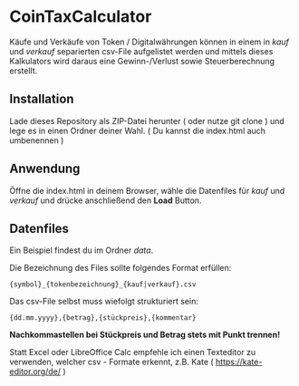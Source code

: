 # CoinTaxCalculator
Käufe und Verkäufe von Token / Digitalwährungen können in einem in *kauf* und *verkauf* separierten csv-File aufgelistet werden und mittels dieses Kalkulators wird daraus eine Gewinn-/Verlust sowie Steuerberechnung erstellt. 

## Installation

Lade dieses Repository als ZIP-Datei herunter ( oder nutze git clone ) und lege es in einen Ordner deiner Wahl. ( Du kannst die index.html auch umbenennen )

## Anwendung 

Öffne die index.html in deinem Browser, wähle die Datenfiles für *kauf* und *verkauf* und drücke anschließend den **Load** Button.  

## Datenfiles

Ein Beispiel findest du im Ordner *data*.

Die Bezeichnung des Files sollte folgendes Format erfüllen: 

    {symbol}_{tokenbezeichnung}_{kauf|verkauf}.csv

Das csv-File selbst muss wiefolgt strukturiert sein:

    {dd.mm.yyyy},{betrag},{stückpreis},{kommentar}

**Nachkommastellen bei Stückpreis und Betrag stets mit Punkt trennen!**

Statt Excel oder LibreOffice Calc empfehle ich einen Texteditor zu verwenden, welcher csv - Formate erkennt, z.B. Kate ( https://kate-editor.org/de/ )
